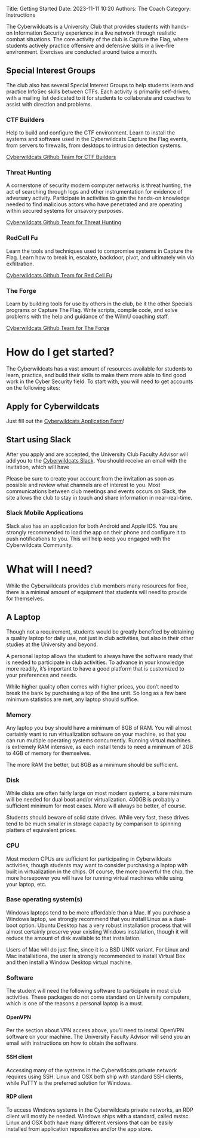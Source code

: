 Title: Getting Started
Date: 2023-11-11 10:20
Authors: The Coach
Category: Instructions

The Cyberwildcats is a University Club that provides students with hands-on Information Security experience in a live network through realistic combat situations. The core activity of the club is Capture the Flag, where students actively practice offensive and defensive skills in a live-fire environment. Exercises are conducted around twice a month.

## Special Interest Groups
The club also has several Special Interest Groups to help students learn and practice InfoSec skills between CTFs. Each activity is primarily self-driven, with a mailing list dedicated to it for students to collaborate and coaches to assist with direction and problems. 

### CTF Builders 

Help to build and configure the CTF environment. Learn to install the systems and software used in the Cyberwildcats Capture the Flag events, from servers to firewalls, from desktops to intrusion detection systems.

[Cyberwildcats Github Team for CTF Builders](https://github.com/orgs/Cyberwildcats/teams/builders)

### Threat Hunting

A cornerstone of security modern computer networks is threat hunting, the act of searching through logs and other instrumentation for evidence of adversary activity.  Participate in activities to gain the hands-on knowledge needed to find malicious actors who have penetrated and are operating within secured systems for unsavory purposes.

[Cyberwildcats Github Team for Threat Hunting](https://github.com/orgs/Cyberwildcats/teams/threat-hunting)

### RedCell Fu 

Learn the tools and techniques used to compromise systems in Capture the Flag. Learn how to break in, escalate, backdoor, pivot, and ultimately win via exfiltration. 

[Cyberwildcats Github Team for Red Cell Fu](https://github.com/orgs/Cyberwildcats/teams/red-cell-fu)

### The Forge

Learn by building tools for use by others in the club, be it the other Specials programs or Capture The Flag. Write scripts, compile code, and solve problems with the help and guidance of the WilmU coaching staff. 

[Cyberwildcats Github Team for The Forge](https://github.com/orgs/Cyberwildcats/teams/the-forge)

# How do I get started?

The Cyberwildcats has a vast amount of resources available for students to learn, practice, and build their skills to make them more able to find good work in the Cyber Security field.  To start with, you will need to get accounts on the following sites:

## Apply for Cyberwildcats

Just fill out the [Cyberwildcats Application Form](http://www.cyberwildcats.net/apply)!

## Start using Slack

After you apply and are accepted, the University Club Faculty Advisor will add you to the [Cyberwildcats Slack](https://cyberwildcats.slack.com). You should receive an email with the invitation, which will have

Please be sure to create your account from the invitation as soon as possible and review what channels are of interest to you.  Most communications between club meetings and events occurs on Slack, the site allows the club to stay in touch and share information in near-real-time.  

### Slack Mobile Applications

Slack also has an application for both Android and Apple IOS.  You are strongly recommended to load the app on their phone and configure it to push notifications to you.  This will help keep you engaged with the Cyberwildcats Community.

# What will I need?

While the Cyberwildcats provides club members many resources for free, there is a minimal amount of equipment that students will need to provide for themselves.

## A Laptop

Though not a requirement, students would be greatly benefited by obtaining a quality laptop for daily use, not just in club activities, but also in their other studies at the University and beyond.

A personal laptop allows the student to always have the software ready that is needed to participate in club activities.  To advance in your knowledge more readily, it’s important to have a good platform that is customized to your preferences and needs.

While higher quality often comes with higher prices, you don’t need to break the bank by purchasing a top of the line unit.  So long as a few bare minimum statistics are met, any laptop should suffice.

### Memory

Any laptop you buy should have a minimum of 8GB of RAM.  You will almost certainly want to run virtualization software on your machine, so that you can run multiple operating systems concurrently.  Running virtual machines is extremely RAM intensive, as each install tends to need a minimum of 2GB to 4GB of memory for themselves.  

The more RAM the better, but 8GB as a minimum should be sufficient.

### Disk

While disks are often fairly large on most modern systems, a bare minimum will be needed for dual boot and/or virtualization.  400GB is probably a sufficient minimum for most cases.  More will always be better, of course.

Students should beware of solid state drives.  While very fast, these drives tend to be much smaller in storage capacity by comparison to spinning platters of equivalent prices.

### CPU

Most modern CPUs are sufficient for participating in Cyberwildcats activities, though students may want to consider purchasing a laptop with built in virtualization in the chips.  Of course, the more powerful the chip, the more horsepower you will have for running virtual machines while using your laptop, etc. 

### Base operating system(s)

Windows laptops tend to be more affordable than a Mac.  If you purchase a Windows laptop, we strongly recommend that you install Linux as a dual-boot option.  Ubuntu Desktop has a very robust installation process that will almost certainly preserve your existing Windows installation, though it will reduce the amount of disk available to that installation. 

Users of Mac will do just fine, since it is a BSD UNIX variant.
For Linux and Mac installations, the user is strongly recommended to install Virtual Box and then install a Window Desktop virtual machine.

### Software

The student will need the following software to participate in most club activities.  These packages do not come standard on University computers, which is one of the reasons a personal laptop is a must.

#### OpenVPN

Per the section about VPN access above, you’ll need to install OpenVPN software on your machine.  The University Faculty Advisor will send you an email with instructions on how to obtain the software.

#### SSH client

Accessing many of the systems in the Cyberwildcats private network requires using SSH.  Linux and OSX both ship with standard SSH clients, while PuTTY is the preferred solution for Windows.

#### RDP client

To access Windows systems in the Cyberwildcats private networks, an RDP client will mostly be needed.  Windows ships with a standard, called mstsc.  Linux and OSX both have many different versions that can be easily installed from application repositories and/or the app store.

